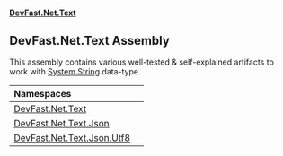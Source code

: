 #### [DevFast.Net.Text](index.md 'index')

## DevFast.Net.Text Assembly

This assembly contains various well-tested & self-explained artifacts to work with
[System.String](https://docs.microsoft.com/en-us/dotnet/api/System.String 'System.String') data-type.

| Namespaces | |
| :--- | :--- |
| [DevFast.Net.Text](DevFast.Net.Text.md 'DevFast.Net.Text') | |
| [DevFast.Net.Text.Json](DevFast.Net.Text.Json.md 'DevFast.Net.Text.Json') | |
| [DevFast.Net.Text.Json.Utf8](DevFast.Net.Text.Json.Utf8.md 'DevFast.Net.Text.Json.Utf8') | |
